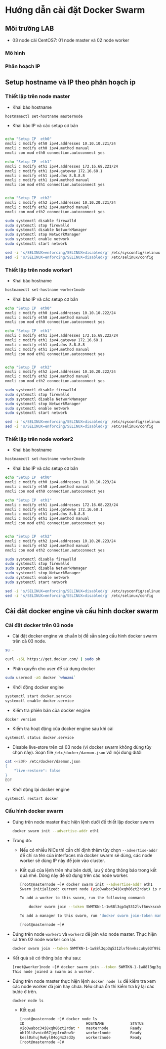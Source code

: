 # Hướng dẫn cài đặt Docker Swarm
## Môi trường LAB
- 03 node cài CentOS7: 01 node master và 02 node worker
### Mô hình

### Phân hoạch IP


## Setup hostname và IP theo phân hoạch ip

### Thiết lập trên node master

- Khai báo hostname

```sh
hostnamectl set-hostname masternode
```

- Khai báo IP và các setup cơ bản

```sh

echo "Setup IP  eth0"
nmcli c modify eth0 ipv4.addresses 10.10.10.221/24
nmcli c modify eth0 ipv4.method manual
nmcli con mod eth0 connection.autoconnect yes

echo "Setup IP  eth1"
nmcli c modify eth1 ipv4.addresses 172.16.68.221/24
nmcli c modify eth1 ipv4.gateway 172.16.68.1
nmcli c modify eth1 ipv4.dns 8.8.8.8
nmcli c modify eth1 ipv4.method manual
nmcli con mod eth1 connection.autoconnect yes


echo "Setup IP  eth2"
nmcli c modify eth2 ipv4.addresses 10.10.20.221/24
nmcli c modify eth2 ipv4.method manual
nmcli con mod eth2 connection.autoconnect yes

sudo systemctl disable firewalld
sudo systemctl stop firewalld
sudo systemctl disable NetworkManager
sudo systemctl stop NetworkManager
sudo systemctl enable network
sudo systemctl start network

sed -i 's/SELINUX=enforcing/SELINUX=disabled/g' /etc/sysconfig/selinux
sed -i 's/SELINUX=enforcing/SELINUX=disabled/g' /etc/selinux/config
```


### Thiết lập trên node worker1

- Khai báo hostname

```sh
hostnamectl set-hostname worker1node
```

- Khai báo IP và các setup cơ bản

```sh
echo "Setup IP  eth0"
nmcli c modify eth0 ipv4.addresses 10.10.10.222/24
nmcli c modify eth0 ipv4.method manual
nmcli con mod eth0 connection.autoconnect yes

echo "Setup IP  eth1"
nmcli c modify eth1 ipv4.addresses 172.16.68.222/24
nmcli c modify eth1 ipv4.gateway 172.16.68.1
nmcli c modify eth1 ipv4.dns 8.8.8.8
nmcli c modify eth1 ipv4.method manual
nmcli con mod eth1 connection.autoconnect yes


echo "Setup IP  eth2"
nmcli c modify eth2 ipv4.addresses 10.10.20.222/24
nmcli c modify eth2 ipv4.method manual
nmcli con mod eth2 connection.autoconnect yes

sudo systemctl disable firewalld
sudo systemctl stop firewalld
sudo systemctl disable NetworkManager
sudo systemctl stop NetworkManager
sudo systemctl enable network
sudo systemctl start network

sed -i 's/SELINUX=enforcing/SELINUX=disabled/g' /etc/sysconfig/selinux
sed -i 's/SELINUX=enforcing/SELINUX=disabled/g' /etc/selinux/config
```



### Thiết lập trên node worker2

- Khai báo hostname

```sh
hostnamectl set-hostname worker2node
```

- Khai báo IP và các setup cơ bản

```sh
echo "Setup IP  eth0"
nmcli c modify eth0 ipv4.addresses 10.10.10.223/24
nmcli c modify eth0 ipv4.method manual
nmcli con mod eth0 connection.autoconnect yes

echo "Setup IP  eth1"
nmcli c modify eth1 ipv4.addresses 172.16.68.223/24
nmcli c modify eth1 ipv4.gateway 172.16.68.1
nmcli c modify eth1 ipv4.dns 8.8.8.8
nmcli c modify eth1 ipv4.method manual
nmcli con mod eth1 connection.autoconnect yes


echo "Setup IP  eth2"
nmcli c modify eth2 ipv4.addresses 10.10.20.223/24
nmcli c modify eth2 ipv4.method manual
nmcli con mod eth2 connection.autoconnect yes

sudo systemctl disable firewalld
sudo systemctl stop firewalld
sudo systemctl disable NetworkManager
sudo systemctl stop NetworkManager
sudo systemctl enable network
sudo systemctl start network

sed -i 's/SELINUX=enforcing/SELINUX=disabled/g' /etc/sysconfig/selinux
sed -i 's/SELINUX=enforcing/SELINUX=disabled/g' /etc/selinux/config
```

## Cài đăt docker engine và cấu hình docker swarm

### Cài đặt docker trên 03 node

- Cài đặt docker engine và chuẩn bị để sẵn sàng cấu hình docker swarm trên cả 03 node.

```sh
su - 

curl -sSL https://get.docker.com/ | sudo sh
```

- Phân quyền cho user để sử dụng docker 

```sh
sudo usermod -aG docker `whoami`
```

- Khởi động docker engine

```sh
systemctl start docker.service
systemctl enable docker.service
```

- Kiểm tra phiên bản của docker engine

```sh
docker version
```

- Kiểm tra hoạt động của docker engine sau khi cài 

```sh
systemctl status docker.service
```

- Disable live-store trên cả 03 node (vì docker swarm không dùng tùy chọn này). Soạn file `/etc/docker/daemon.json` với nội dung dưới

```sh
cat <<EOF> /etc/docker/daemon.json
{
    "live-restore": false
}
EOF
```

- Khởi động lại docker engine 

```sh
systemctl restart docker 
```

### Cấu hình docker swarm
- Đứng trên node master thực hiện lệnh dưới để thiết lập docker swarm

    ```sh
    docker swarm init --advertise-addr eth1
    ```
- Trong đó:
  - Nếu có nhiều NICs thì cần chỉ định thêm tùy chọn `--advertise-addr` để chỉ ra tên của interfaces mà docker swarm sẽ dùng, các node worker sẽ dùng IP này để join vào cluster.

  - Kết quả của lệnh trên như bên dưới, lưu ý dòng thông báo trong kết quả nhé. Dòng này để sử dụng trên các node worker.

      ```sh
      [root@masternode ~]# docker swarm init --advertise-addr eth1
      Swarm initialized: current node (yio0waboc34i8xqh86zt2rdat) is now a manager.

      To add a worker to this swarm, run the following command:

          docker swarm join --token SWMTKN-1-1w88l3qp3q5312lvf6nvkscuky03f99iwd4u6wighokzy4xomf-1io10gmxni8pmdajsof1gqy41 172.16.68.221:2377

      To add a manager to this swarm, run 'docker swarm join-token manager' and follow the instructions.

      [root@masternode ~]#
      ```

  
- Đứng trên node `worker1` và `worker2` để join vào node master. Thực hiện cả trên 02 node worker còn lại.

    ```sh
    docker swarm join --token SWMTKN-1-1w88l3qp3q5312lvf6nvkscuky03f99iwd4u6wighokzy4xomf-1io10gmxni8pmdajsof1gqy41 172.16.68.221:2377
    ```

- Kết quả sẽ có thông báo như sau: 

  ```sh
  [root@worker1node ~]# docker swarm join --token SWMTKN-1-1w88l3qp3q5312lvf6nvkscuky03f99iwd4u6wighokzy4xomf-1io10gmxni8pmdajsof1gqy41 172.16.68.221:2377
  This node joined a swarm as a worker.
  ```
  
- Đứng trên node master thực hiện lệnh `docker node ls` để kiểm tra xem các node worker đã join hay chưa. Nếu chưa ổn thì kiểm tra kỹ lại các bước ở trên.

  ```sh
  docker node ls
  ```
  
  - Kết quả

    ```sh
    [root@masternode ~]# docker node ls
    ID                            HOSTNAME            STATUS              AVAILABILITY        MANAGER STATUS
    yio0waboc34i8xqh86zt2rdat *   masternode          Ready               Active              Leader
    oh19lt8vnic067jep1ro8nw3r     worker1node         Ready               Active
    kesl0xhuj9w6yl84og4x2sd3y     worker2node         Ready               Active
    [root@masternode ~]#
    ```